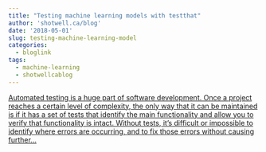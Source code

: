 ```yaml
---
title: "Testing machine learning models with testthat"
author: 'shotwell.ca/blog'
date: '2018-05-01'
slug: testing-machine-learning-model
categories:
  - bloglink
tags:
  - machine-learning
  - shotwellcablog
---
```


[Automated testing is a huge part of software development. Once a project reaches a certain level of complexity, the only way that it can be maintained is if it has a set of tests that identify the main functionality and allow you to verify that functionality is intact. Without tests, it’s difficult or impossible to identify where errors are occurring, and to fix those errors without causing further...<click to read more>](http://shotwell.ca/blog/2018/05/01/testing-machine-learning-models-with-testthat/)

